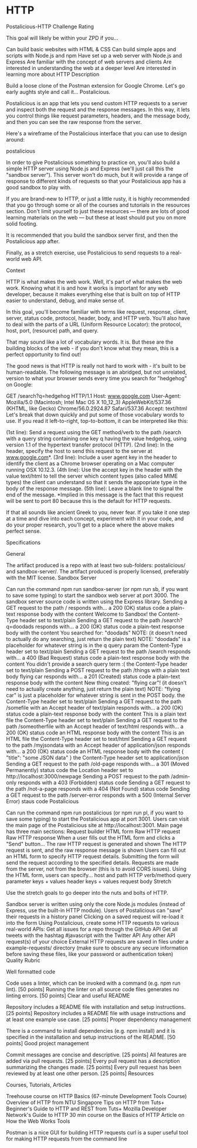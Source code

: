 # HTTP

Postalicious-HTTP
Challenge Rating

This goal will likely be within your ZPD if you...

Can build basic websites with HTML & CSS
Can build simple apps and scripts with Node.js and npm
Have set up a web server with Node.js and Express
Are familiar with the concept of web servers and clients
Are interested in understanding the web at a deeper level
Are interested in learning more about HTTP
Description

Build a loose clone of the Postman extension for Google Chrome. Let's go early aughts style and call it... Postalicious.

Postalicious is an app that lets you send custom HTTP requests to a server and inspect both the request and the response messages. In this way, it lets you control things like request parameters, headers, and the message body, and then you can see the raw response from the server.

Here's a wireframe of the Postalicious interface that you can use to design around:

postalicious

In order to give Postalicious something to practice on, you'll also build a simple HTTP server using Node.js and Express (we'll just call this the "sandbox server"). This server won't do much, but it will provide a range of response to different kinds of requests so that your Postalicious app has a good sandbox to play with.

If you are brand-new to HTTP, or just a little rusty, it is highly recommended that you go through some or all of the courses and tutorials in the resources section. Don't limit yourself to just these resources — there are lots of good learning materials on the web — but these at least should put you on more solid footing.

It is recommended that you build the sandbox server first, and then the Postalicious app after.

Finally, as a stretch exercise, use Postalicious to send requests to a real-world web API.

Context

HTTP is what makes the web work. Well, it's part of what makes the web work. Knowing what it is and how it works is important for any web developer, because it makes everything else that is built on top of HTTP easier to understand, debug, and make sense of.

In this goal, you'll become familiar with terms like request, response, client, server, status code, protocol, header, body, and HTTP verb. You'll also have to deal with the parts of a URL (Uniform Resource Locator): the protocol, host, port, (resource) path, and query.

That may sound like a lot of vocabulary words. It is. But these are the building blocks of the web - if you don't know what they mean, this is a perfect opportunity to find out!

The good news is that HTTP is really not hard to work with - it's built to be human-readable. The following message is an abridged, but not unrelated, version to what your browser sends every time you search for "hedgehog" on Google:

GET /search?q=hedgehog HTTP/1.1
Host: www.google.com
User-Agent: Mozilla/5.0 (Macintosh; Intel Mac OS X 10_12_3) AppleWebKit/537.36 (KHTML, like Gecko) Chrome/56.0.2924.87 Safari/537.36
Accept: text/html
Let's break that down quickly and put some of those vocabulary words to use. If you read it left-to-right, top-to-bottom, it can be interpreted like this:

(1st line): Send a request using the GET method/verb to the path /search with a query string containing one key q having the value hedgehog, using version 1.1 of the hypertext transfer protocol (HTTP). 
(2nd line): In the header, specify the host to send this request to the server at www.google.com*. 
(3rd line): Include a user agent key in the header to identify the client as a Chrome browser operating on a Mac computer running OSX 10.12.3. 
(4th line): Use the accept key in the header with the value text/html to tell the server which content types (also called MIME types) the client can understand so that it sends the appopriate type in the body of the response message. 
(5th line): Leave a blank line to signal the end of the message.
*Implied in this message is the fact that this request will be sent to port 80 because this is the default for HTTP requests.

If that all sounds like ancient Greek to you, never fear. If you take it one step at a time and dive into each concept, experiment with it in your code, and do your proper research, you'll get to a place where the above makes perfect sense.

Specifications

General

 The artifact produced is a repo with at least two sub-folders: postalicious/ and sandbox-server/.
 The artifact produced is properly licensed, preferably with the MIT license.
Sandbox Server

 Can run the command npm run sandbox-server (or npm run sb, if you want to save some typing) to start the sandbox web server at port 3000.
 The sandbox server source code is written using the Express library.
 Sending a GET request to the path / responds with...
 a 200 (OK) status code
 a plain-text response body with the content Welcome to Sandbox!
 the Content-Type header set to text/plain
 Sending a GET request to the path /search?q=doodads responds with...
 a 200 (OK) status code
 a plain-text response body with the content You searched for: "doodads"
NOTE: (it doesn't need to actually do any searching, just return the plain text)
NOTE: "doodads" is a placeholder for whatever string is in the q query param
 the Content-Type header set to text/plain
 Sending a GET request to the path /search responds with...
 a 400 (Bad Request) status code
 a plain-text response body with the content You didn't provide a search query term :(
 the Content-Type header set to text/plain
 Sending a POST request to the path /things with a plain text body flying car responds with...
 a 201 (Created) status code
 a plain-text response body with the content New thing created: "flying car"! (it doesn't need to actually create anything, just return the plain text)
NOTE: "flying car" is just a placeholder for whatever string is sent in the POST body.
 the Content-Type header set to text/plain
 Sending a GET request to the path /somefile with an Accept header of text/plain responds with...
 a 200 (OK) status code
 a plain-text response body with the content This is a plain text file
 the Content-Type header set to text/plain
 Sending a GET request to the path /someotherfile with an Accept header of text/html responds with...
 a 200 (OK) status code
 an HTML response body with the content <!DOCTYPE html><html><body>This is an HTML file</body></html>
 the Content-Type header set to text/html
 Sending a GET request to the path /myjsondata with an Accept header of application/json responds with...
 a 200 (OK) status code
 an HTML response body with the content { "title": "some JSON data" }
 the Content-Type header set to application/json
 Sending a GET request to the path /old-page responds with...
 a 301 (Moved Permanently) status code
 the Location header set to http://localhost:3000/newpage
 Sending a POST request to the path /admin-only responds with a 403 (Forbidden) status code
 Sending a GET request to the path /not-a-page responds with a 404 (Not Found) status code
 Sending a GET request to the path /server-error responds with a 500 (Internal Server Error) staus code
Postalicious

 Can run the command npm run postalicious (or npm run pl, if you want to save some typing) to start the Postalicious app at port 3001.
 Users can visit the main page of the Postalicious site at http://localhost:3001.
 Main page has three main sections:
 Request builder HTML form
 Raw HTTP request
 Raw HTTP response
 When a user fills out the HTML form and clicks a "Send" button...
 The raw HTTP request is generated and shown
 The HTTP request is sent, and the raw response message is shown
 Users can fill out an HTML form to specify HTTP request details.
 Submitting the form will send the request according to the specified details.
 Requests are made from the server, not from the browser (this is to avoid CORS issues).
 Using the HTML form, users can specify...
 host and path
 HTTP verb/method
 query parameter keys + values
 header keys + values
 request body
Stretch

Use the stretch goals to go deeper into the nuts and bolts of HTTP.

 Sandbox server is written using only the core Node.js modules (instead of Express, use the built-in HTTP module).
 Users of Postalicious can "save" their requests in a history panel
 Clicking on a saved request will re-load it into the form
 Using Postalicious, create some HTTP requests to various real-world APIs:
 Get all issues for a repo through the GitHub API
 Get all tweets with the hashtag #javascript with the Twitter API
 Any other API request(s) of your choice
 External HTTP requests are saved in files under a example-requests/ directory (make sure to obscure any secure information before saving these files, like your password or authentication token)
Quality Rubric

Well formatted code

Code uses a linter, which can be invoked with a command (e.g. npm run lint). [50 points]
Running the linter on all source code files generates no linting errors. [50 points]
Clear and useful README

Repository includes a README file with installation and setup instructions. [25 points]
Repository includes a README file with usage instructions and at least one example use case. [25 points]
Proper dependency management

There is a command to install dependencies (e.g. npm install) and it is specified in the installation and setup instructions of the README. [50 points]
Good project management

Commit messages are concise and descriptive. [25 points]
All features are added via pull requests. [25 points]
Every pull request has a description summarizing the changes made. [25 points]
Every pull request has been reviewed by at least one other person. [25 points]
Resources

Courses, Tutorials, Articles

Treehouse course on HTTP Basics (67-minute Development Tools Course)
Overview of HTTP from NTU Singapore
Tips on HTTP from Tuts+
Beginner's Guide to HTTP and REST from Tuts+
Mozilla Developer Network's Guide to HTTP
30 min course on the Basics of HTTP
Article on How the Web Works
Tools

Postman is a nice GUI for building HTTP requests
curl is a super useful tool for making HTTP requests from the command line
